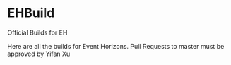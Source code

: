# EHBuild
Official Builds for EH

Here are all the builds for Event Horizons.
Pull Requests to master must be approved by Yifan Xu
